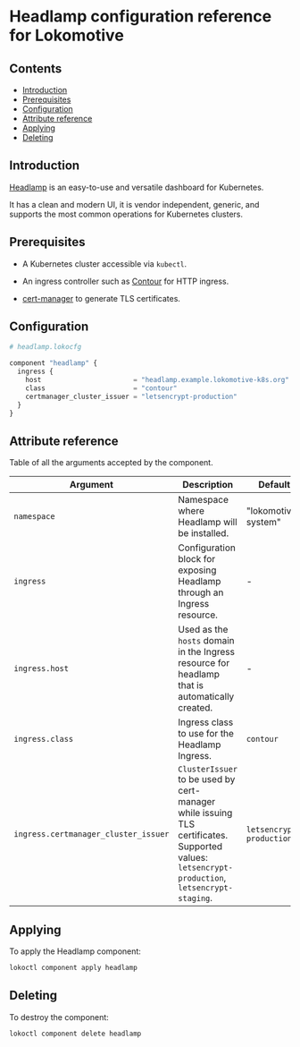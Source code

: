 # Headlamp configuration reference for Lokomotive

## Contents

* [Introduction](#introduction)
* [Prerequisites](#prerequisites)
* [Configuration](#configuration)
* [Attribute reference](#attribute-reference)
* [Applying](#applying)
* [Deleting](#deleting)

## Introduction

[Headlamp](https://github.com/kinvolk/headlamp) is an easy-to-use and versatile
dashboard for Kubernetes.

It has a clean and modern UI, it is vendor independent, generic, and supports
the most common operations for Kubernetes clusters.

## Prerequisites

* A Kubernetes cluster accessible via `kubectl`.

* An ingress controller such as [Contour](contour.md) for HTTP ingress.

* [cert-manager](cert-manager.md) to generate TLS certificates.

## Configuration

```tf
# headlamp.lokocfg

component "headlamp" {
  ingress {
    host                       = "headlamp.example.lokomotive-k8s.org"
    class                      = "contour"
    certmanager_cluster_issuer = "letsencrypt-production"
  }
}
```

## Attribute reference

Table of all the arguments accepted by the component.

| Argument                             | Description                                                                                                                                   | Default                  | Type   | Required |
|--------------------------------------|-----------------------------------------------------------------------------------------------------------------------------------------------|--------------------------|--------|----------|
| `namespace`                          | Namespace where Headlamp will be installed.                                                                                                   | "lokomotive-system"      | string | false    |
| `ingress`                            | Configuration block for exposing Headlamp through an Ingress resource.                                                                        | -                        | block  | false    |
| `ingress.host`                       | Used as the `hosts` domain in the Ingress resource for headlamp that is automatically created.                                                | -                        | string | true     |
| `ingress.class`                      | Ingress class to use for the Headlamp Ingress.                                                                                                | `contour`                | string | false    |
| `ingress.certmanager_cluster_issuer` | `ClusterIssuer` to be used by cert-manager while issuing TLS certificates. Supported values: `letsencrypt-production`, `letsencrypt-staging`. | `letsencrypt-production` | string | false    |

## Applying

To apply the Headlamp component:

```bash
lokoctl component apply headlamp
```

## Deleting

To destroy the component:

```bash
lokoctl component delete headlamp
```
